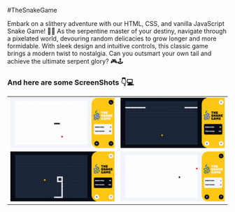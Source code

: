 #TheSnakeGame

Embark on a slithery adventure with our HTML, CSS, and vanilla JavaScript Snake Game! 🐍🍎 As the serpentine master of your destiny, navigate through a pixelated world, devouring random delicacies to grow longer and more formidable. With sleek design and intuitive controls, this classic game brings a modern twist to nostalgia. Can you outsmart your own tail and achieve the ultimate serpent glory? 🎮🕹️

### And here are some ScreenShots 👇💻

<table>
  <tr>
    <td align="center"><img src="./public/assets/img1_Light.webp" width="100%" height="auto"></td>
    <td align="center"><img src="./public/assets/img1_Dark.webp" width="100%" height="auto"></td>
  </tr>
  <tr>
    <td align="center"><img src="./public/assets/img2_Dark.webp" width="100%" height="auto"></td>
    <td align="center"><img src="./public/assets/img2_Light.webp" width="100%" height="auto"></td>
  </tr>
</table>
